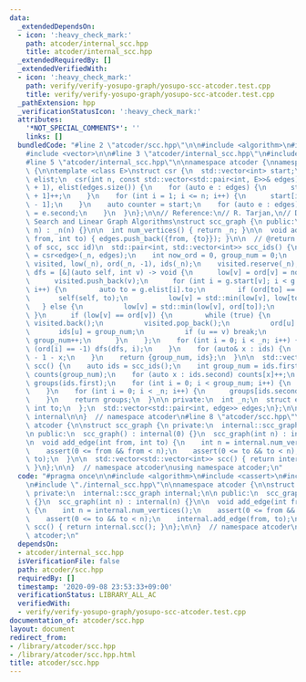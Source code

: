 ```yaml
---
data:
  _extendedDependsOn:
  - icon: ':heavy_check_mark:'
    path: atcoder/internal_scc.hpp
    title: atcoder/internal_scc.hpp
  _extendedRequiredBy: []
  _extendedVerifiedWith:
  - icon: ':heavy_check_mark:'
    path: verify/verify-yosupo-graph/yosupo-scc-atcoder.test.cpp
    title: verify/verify-yosupo-graph/yosupo-scc-atcoder.test.cpp
  _pathExtension: hpp
  _verificationStatusIcon: ':heavy_check_mark:'
  attributes:
    '*NOT_SPECIAL_COMMENTS*': ''
    links: []
  bundledCode: "#line 2 \"atcoder/scc.hpp\"\n\n#include <algorithm>\n#include <cassert>\n\
    #include <vector>\n\n#line 3 \"atcoder/internal_scc.hpp\"\n#include <utility>\n\
    #line 5 \"atcoder/internal_scc.hpp\"\n\nnamespace atcoder {\nnamespace internal\
    \ {\n\ntemplate <class E>\nstruct csr {\n  std::vector<int> start;\n  std::vector<E>\
    \ elist;\n  csr(int n, const std::vector<std::pair<int, E>>& edges)\n      : start(n\
    \ + 1), elist(edges.size()) {\n    for (auto e : edges) {\n      start[e.first\
    \ + 1]++;\n    }\n    for (int i = 1; i <= n; i++) {\n      start[i] += start[i\
    \ - 1];\n    }\n    auto counter = start;\n    for (auto e : edges) {\n      elist[counter[e.first]++]\
    \ = e.second;\n    }\n  }\n};\n\n// Reference:\n// R. Tarjan,\n// Depth-First\
    \ Search and Linear Graph Algorithms\nstruct scc_graph {\n public:\n  scc_graph(int\
    \ n) : _n(n) {}\n\n  int num_vertices() { return _n; }\n\n  void add_edge(int\
    \ from, int to) { edges.push_back({from, {to}}); }\n\n  // @return pair of (#\
    \ of scc, scc id)\n  std::pair<int, std::vector<int>> scc_ids() {\n    auto g\
    \ = csr<edge>(_n, edges);\n    int now_ord = 0, group_num = 0;\n    std::vector<int>\
    \ visited, low(_n), ord(_n, -1), ids(_n);\n    visited.reserve(_n);\n    auto\
    \ dfs = [&](auto self, int v) -> void {\n      low[v] = ord[v] = now_ord++;\n\
    \      visited.push_back(v);\n      for (int i = g.start[v]; i < g.start[v + 1];\
    \ i++) {\n        auto to = g.elist[i].to;\n        if (ord[to] == -1) {\n   \
    \       self(self, to);\n          low[v] = std::min(low[v], low[to]);\n     \
    \   } else {\n          low[v] = std::min(low[v], ord[to]);\n        }\n     \
    \ }\n      if (low[v] == ord[v]) {\n        while (true) {\n          int u =\
    \ visited.back();\n          visited.pop_back();\n          ord[u] = _n;\n   \
    \       ids[u] = group_num;\n          if (u == v) break;\n        }\n       \
    \ group_num++;\n      }\n    };\n    for (int i = 0; i < _n; i++) {\n      if\
    \ (ord[i] == -1) dfs(dfs, i);\n    }\n    for (auto& x : ids) {\n      x = group_num\
    \ - 1 - x;\n    }\n    return {group_num, ids};\n  }\n\n  std::vector<std::vector<int>>\
    \ scc() {\n    auto ids = scc_ids();\n    int group_num = ids.first;\n    std::vector<int>\
    \ counts(group_num);\n    for (auto x : ids.second) counts[x]++;\n    std::vector<std::vector<int>>\
    \ groups(ids.first);\n    for (int i = 0; i < group_num; i++) {\n      groups[i].reserve(counts[i]);\n\
    \    }\n    for (int i = 0; i < _n; i++) {\n      groups[ids.second[i]].push_back(i);\n\
    \    }\n    return groups;\n  }\n\n private:\n  int _n;\n  struct edge {\n   \
    \ int to;\n  };\n  std::vector<std::pair<int, edge>> edges;\n};\n\n}  // namespace\
    \ internal\n\n}  // namespace atcoder\n#line 8 \"atcoder/scc.hpp\"\n\nnamespace\
    \ atcoder {\n\nstruct scc_graph {\n private:\n  internal::scc_graph internal;\n\
    \n public:\n  scc_graph() : internal(0) {}\n  scc_graph(int n) : internal(n) {}\n\
    \n  void add_edge(int from, int to) {\n    int n = internal.num_vertices();\n\
    \    assert(0 <= from && from < n);\n    assert(0 <= to && to < n);\n    internal.add_edge(from,\
    \ to);\n  }\n\n  std::vector<std::vector<int>> scc() { return internal.scc();\
    \ }\n};\n\n}  // namespace atcoder\nusing namespace atcoder;\n"
  code: "#pragma once\n\n#include <algorithm>\n#include <cassert>\n#include <vector>\n\
    \n#include \"./internal_scc.hpp\"\n\nnamespace atcoder {\n\nstruct scc_graph {\n\
    \ private:\n  internal::scc_graph internal;\n\n public:\n  scc_graph() : internal(0)\
    \ {}\n  scc_graph(int n) : internal(n) {}\n\n  void add_edge(int from, int to)\
    \ {\n    int n = internal.num_vertices();\n    assert(0 <= from && from < n);\n\
    \    assert(0 <= to && to < n);\n    internal.add_edge(from, to);\n  }\n\n  std::vector<std::vector<int>>\
    \ scc() { return internal.scc(); }\n};\n\n}  // namespace atcoder\nusing namespace\
    \ atcoder;\n"
  dependsOn:
  - atcoder/internal_scc.hpp
  isVerificationFile: false
  path: atcoder/scc.hpp
  requiredBy: []
  timestamp: '2020-09-08 23:53:33+09:00'
  verificationStatus: LIBRARY_ALL_AC
  verifiedWith:
  - verify/verify-yosupo-graph/yosupo-scc-atcoder.test.cpp
documentation_of: atcoder/scc.hpp
layout: document
redirect_from:
- /library/atcoder/scc.hpp
- /library/atcoder/scc.hpp.html
title: atcoder/scc.hpp
---
```

